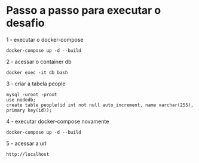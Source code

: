 # Passo a passo para executar o desafio

1 - executar o docker-compose

```
docker-compose up -d --build
```

2 - acessar o container db

```
docker exec -it db bash
```

3 - criar a tabela people

```
mysql -uroot -proot
use nodedb;
create table people(id int not null auto_increment, name varchar(255), primary key(id));
```

4 - executar docker-compose novamente

```
docker-compose up -d --build
```

5 - acessar a url

```
http://localhost
```
